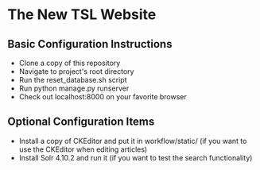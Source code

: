 The New TSL Website
===================

Basic Configuration Instructions
--------------------------

- Clone a copy of this repository
- Navigate to project's root directory
- Run the reset_database.sh script
- Run python manage.py runserver
- Check out localhost:8000 on your favorite browser

Optional Configuration Items
----------------------------

- Install a copy of CKEditor and put it in workflow/static/ (if you want to use the CKEditor when editing articles)
- Install Solr 4.10.2 and run it (if you want to test the search functionality)